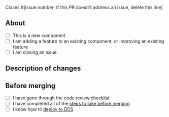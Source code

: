 Closes #[issue number; if this PR doesn't address an issue, delete this line]

## About
- [ ] This is a new component
- [ ] I am adding a feature to an existing component, or improving an existing feature
- [ ] I am closing an issue

## Description of changes

## Before merging
- [ ] I have gone through the [code review checklist](https://github.com/plotly/dash-component-boilerplate/blob/master/%7B%7Bcookiecutter.project_shortname%7D%7D/review_checklist.md)
- [ ] I have completed all of the [steps to take before merging](https://github.com/plotly/dash-bio/blob/master/.github/before_merging.md)
- [ ] I know how to [deploy to DDS](https://github.com/plotly/dash-bio/blob/master/.github/deploying_to_dds.md)

